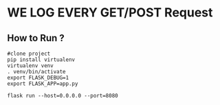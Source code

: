 # WE LOG EVERY GET/POST Request

## How to Run ?

```
#clone project 
pip install virtualenv
virtualenv venv
. venv/bin/activate
export FLASK_DEBUG=1
export FLASK_APP=app.py

flask run --host=0.0.0.0 --port=8080
```
